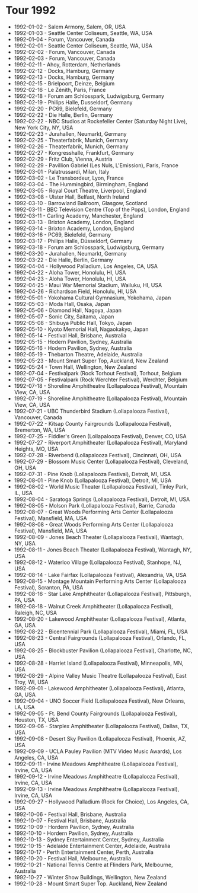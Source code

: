# Tour 1992

* 1992-01-02 - Salem Armony, Salem, OR, USA
* 1992-01-03 - Seattle Center Coliseum, Seattle, WA, USA
* 1992-01-04 - Forum, Vancouver, Canada
* 1992-02-01 - Seattle Center Coliseum, Seattle, WA, USA
* 1992-02-02 - Forum, Vancouver, Canada
* 1992-02-03 - Forum, Vancouver, Canada
* 1992-02-11 - Ahoy, Rotterdam, Netherlands
* 1992-02-12 - Docks, Hamburg, Germany
* 1992-02-13 - Docks, Hamburg, Germany
* 1992-02-15 - Brielpoort, Deinze, Belgium
* 1992-02-16 - Le Zénith, Paris, France
* 1992-02-18 - Forum am Schlosspark, Ludwigsburg, Germany
* 1992-02-19 - Philips Halle, Dusseldorf, Germany
* 1992-02-20 - PC69, Bielefeld, Germany
* 1992-02-22 - Die Halle, Berlin, Germany
* 1992-02-22 - NBC Studios at Rockefeller Center (Saturday Night Live), New York City, NY, USA
* 1992-02-23 - Jurahallen, Neumarkt, Germany
* 1992-02-25 - Theaterfabrik, Munich, Germany
* 1992-02-26 - Theaterfabrik, Munich, Germany
* 1992-02-27 - Kongresshalle, Frankfurt, Germany
* 1992-02-29 - Fritz Club, Vienna, Austria
* 1992-02-29 - Pavillion Gabriel (Les Nuls, L'Emission), Paris, France
* 1992-03-01 - Palatrussardi, Milan, Italy
* 1992-03-02 - Le Transbordeur, Lyon, France
* 1992-03-04 - The Hummingbird, Birmingham, England
* 1992-03-05 - Royal Court Theatre, Liverpool, England
* 1992-03-08 - Ulster Hall, Belfast, North Ireland
* 1992-03-10 - Barrowland Ballroom, Glasgow, Scotland
* 1992-03-11 - BBC Television Centre (Top of the Pops), London, England
* 1992-03-11 - Carling Academy, Manchester, England
* 1992-03-13 - Brixton Academy, London, England
* 1992-03-14 - Brixton Academy, London, England
* 1992-03-16 - PC69, Bielefeld, Germany
* 1992-03-17 - Philips Halle, Düsseldorf, Germany
* 1992-03-18 - Forum am Schlosspark, Ludwigsburg, Germany
* 1992-03-20 - Jurahallen, Neumarkt, Germany
* 1992-03-22 - Die Halle, Berlin, Germany
* 1992-04-04 - Hollywood Palladium, Los Angeles, CA, USA
* 1992-04-22 - Aloha Tower, Honolulu, HI, USA
* 1992-04-23 - Aloha Tower, Honolulu, HI, USA
* 1992-04-25 - Maui War Memorial Stadium, Wailuku, HI, USA
* 1992-04-26 - Richardson Field, Honolulu, HI, USA
* 1992-05-01 - Yokohama Cultural Gymnasium, Yokohama, Japan
* 1992-05-03 - Moda Hall, Osaka, Japan
* 1992-05-06 - Diamond Hall, Nagoya, Japan
* 1992-05-07 - Sonic City, Saitama, Japan
* 1992-05-08 - Shibuya Public Hall, Tokyo, Japan
* 1992-05-10 - Kyoto Memorial Hall, Nagaokakyo, Japan
* 1992-05-14 - Festival Hall, Brisbane, Australia
* 1992-05-15 - Hodern Pavilion, Sydney, Australia
* 1992-05-16 - Hodern Pavilion, Sydney, Australia
* 1992-05-19 - Thebarton Theatre, Adelaide, Australia
* 1992-05-23 - Mount Smart Super Top, Auckland, New Zealand
* 1992-05-24 - Town Hall, Wellington, New Zealand
* 1992-07-04 - Festivalpark (Rock Torhout Festival), Torhout, Belgium
* 1992-07-05 - Festivalpark (Rock Werchter Festival), Werchter, Belgium
* 1992-07-18 - Shoreline Amphitheatre (Lollapalooza  Festival), Mountain View, CA, USA
* 1992-07-19 - Shoreline Amphitheatre (Lollapalooza  Festival), Mountain View, CA, USA
* 1992-07-21 - UBC Thunderbird Stadium (Lollapalooza Festival), Vancouver, Canada
* 1992-07-22 - Kitsap County Fairgrounds (Lollapalooza Festival), Bremerton, WA, USA
* 1992-07-25 - Fiddler's Green (Lollapalooza Festival), Denver, CO, USA
* 1992-07-27 - Riverport Amphitheater (Lollapalooza Festival), Maryland Heights, MO, USA
* 1992-07-28 - Riverbend (Lollapalooza Festival), Cincinnati, OH, USA
* 1992-07-29 - Blossom Music Center (Lollapalooza Festival), Cleveland, OH, USA
* 1992-07-31 - Pine Knob (Lollapalooza Festival), Detroit, MI, USA
* 1992-08-01 - Pine Knob (Lollapalooza Festival), Detroit, MI, USA
* 1992-08-02 - World Music Theater (Lollapalooza  Festival), Tinley Park, IL, USA
* 1992-08-04 - Saratoga Springs (Lollapalooza Festival), Detroit, MI, USA
* 1992-08-05 - Molson Park (Lollapalooza Festival), Barrie, Canada
* 1992-08-07 - Great Woods Performing Arts Center (Lollapalooza  Festival), Mansfield, MA, USA
* 1992-08-08 - Great Woods Performing Arts Center (Lollapalooza  Festival), Mansfield, MA, USA
* 1992-08-09 - Jones Beach Theater (Lollapalooza  Festival), Wantagh, NY, USA
* 1992-08-11 - Jones Beach Theater (Lollapalooza Festival), Wantagh, NY, USA
* 1992-08-12 - Waterloo Village (Lollapalooza Festival), Stanhope, NJ, USA
* 1992-08-14 - Lake Fairfax (Lollapalooza Festival), Alexandria, VA, USA
* 1992-08-15 - Montage Mountain Performing Arts Center (Lollapalooza Festival), Scranton, PA, USA
* 1992-08-16 - Star Lake Amphitheater (Lollapalooza Festival), Pittsburgh, PA, USA
* 1992-08-18 - Walnut Creek Amphitheater (Lollapalooza Festival), Raleigh, NC, USA
* 1992-08-20 - Lakewood Amphitheater (Lollapalooza Festival), Atlanta, GA, USA
* 1992-08-22 - Bicentennial Park (Lollapalooza Festival), Miami, FL, USA
* 1992-08-23 - Central Fairgrounds (Lollapalooza Festival), Orlando, FL, USA
* 1992-08-25 - Blockbuster Pavilion (Lollapalooza Festival), Charlotte, NC, USA
* 1992-08-28 - Harriet Island (Lollapalooza Festival), Minneapolis, MN, USA
* 1992-08-29 - Alpine Valley Music Theatre (Lollapalooza Festival), East Troy, WI, USA
* 1992-09-01 - Lakewood Amphitheater (Lollapalooza Festival), Atlanta, GA, USA
* 1992-09-04 - UNO Soccer Field (Lollapalooza Festival), New Orleans, LA, USA
* 1992-09-05 - Ft. Bend County Fairgrounds (Lollapalooza Festival), Houston, TX, USA
* 1992-09-06 - Starplex Amphitheater (Lollapalooza Festival), Dallas, TX, USA
* 1992-09-08 - Desert Sky Pavilion (Lollapalooza Festival), Phoenix, AZ, USA
* 1992-09-09 - UCLA Pauley Pavilion (MTV Video Music Awards), Los Angeles, CA, USA
* 1992-09-11 - Irvine Meadows Amphitheatre (Lollapalooza Festival), Irvine, CA, USA
* 1992-09-12 - Irvine Meadows Amphitheatre (Lollapalooza Festival), Irvine, CA, USA
* 1992-09-13 - Irvine Meadows Amphitheatre (Lollapalooza Festival), Irvine, CA, USA
* 1992-09-27 - Hollywood Palladium (Rock for Choice), Los Angeles, CA, USA
* 1992-10-06 - Festival Hall, Brisbane, Australia
* 1992-10-07 - Festival Hall, Brisbane, Australia
* 1992-10-09 - Hordern Pavilion, Sydney, Australia
* 1992-10-10 - Hordern Pavilion, Sydney, Australia
* 1992-10-13 - Sydney Entertainment Center, Sydney, Australia
* 1992-10-15 - Adelaide Entertainment Center, Adelaide, Australia
* 1992-10-17 - Perth Entertainment Center, Perth, Australia
* 1992-10-20 - Festival Hall, Melbourne, Australia
* 1992-10-21 - National Tennis Centre at Flinders Park, Melbourne, Australia
* 1992-10-27 - Winter Show Buildings, Wellington, New Zealand
* 1992-10-28 - Mount Smart Super Top. Auckland, New Zealand